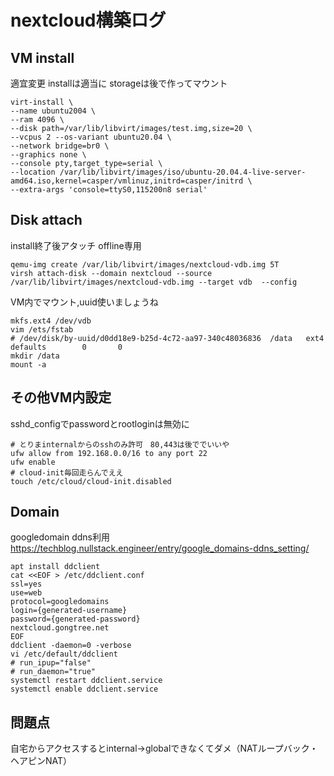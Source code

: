 # nextcloud構築ログ


## VM install

適宜変更
installは適当に
storageは後で作ってマウント
```
virt-install \
--name ubuntu2004 \
--ram 4096 \
--disk path=/var/lib/libvirt/images/test.img,size=20 \
--vcpus 2 --os-variant ubuntu20.04 \
--network bridge=br0 \
--graphics none \
--console pty,target_type=serial \
--location /var/lib/libvirt/images/iso/ubuntu-20.04.4-live-server-amd64.iso,kernel=casper/vmlinuz,initrd=casper/initrd \
--extra-args 'console=ttyS0,115200n8 serial'
```
## Disk attach

install終了後アタッチ
offline専用
```
qemu-img create /var/lib/libvirt/images/nextcloud-vdb.img 5T
virsh attach-disk --domain nextcloud --source /var/lib/libvirt/images/nextcloud-vdb.img --target vdb  --config
```
VM内でマウント,uuid使いましょうね
```
mkfs.ext4 /dev/vdb
vim /ets/fstab
# /dev/disk/by-uuid/d0dd18e9-b25d-4c72-aa97-340c48036836  /data   ext4    defaults        0       0
mkdir /data
mount -a
```

## その他VM内設定

sshd_configでpasswordとrootloginは無効に
```
# とりまinternalからのsshのみ許可　80,443は後ででいいや
ufw allow from 192.168.0.0/16 to any port 22
ufw enable
# cloud-init毎回走らんでええ
touch /etc/cloud/cloud-init.disabled
```

## Domain

googledomain ddns利用
https://techblog.nullstack.engineer/entry/google_domains-ddns_setting/
```
apt install ddclient
cat <<EOF > /etc/ddclient.conf
ssl=yes
use=web
protocol=googledomains
login={generated-username}
password={generated-password}
nextcloud.gongtree.net
EOF
ddclient -daemon=0 -verbose
vi /etc/default/ddclient
# run_ipup="false"
# run_daemon="true"
systemctl restart ddclient.service
systemctl enable ddclient.service
```

## 問題点
自宅からアクセスするとinternal->globalできなくてダメ（NATループバック・ヘアピンNAT）
